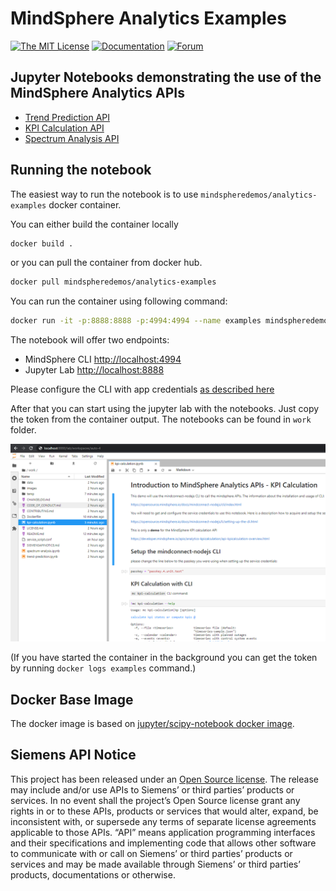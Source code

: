 <!-- @format -->

# MindSphere Analytics Examples

[![The MIT License](https://img.shields.io/badge/license-MIT-009999.svg?style=flat)](./LICENSE.md)
[![Documentation](https://img.shields.io/badge/mindsphere-documentation-%23009999.svg)](https://opensource.mindsphere.io/docs/mindconnect-nodejs/index.html)
[![Forum](https://img.shields.io/badge/mindsphere-community-%23009999.svg)](https://community.plm.automation.siemens.com/t5/Developer-Space/bd-p/MindSphere-platform-forum)

## Jupyter Notebooks demonstrating the use of the MindSphere Analytics APIs

-   [Trend Prediction API](trend-prediction.ipynb)
-   [KPI Calculation API](kpi-calculation.ipynb)
-   [Spectrum Analysis API](spectrum-analysis.ipynb)

## Running the notebook

The easiest way to run the notebook is to use `mindspheredemos/analytics-examples` docker container.

You can either build the container locally

```bash
docker build .
```

or you can pull the container from docker hub.

```bash
docker pull mindspheredemos/analytics-examples
```

You can run the container using following command:

```bash
docker run -it -p:8888:8888 -p:4994:4994 --name examples mindspheredemos/analytics-examples
```

The notebook will offer two endpoints:

-   MindSphere CLI [http://localhost:4994](http://localhost:4994)
-   Jupyter Lab [http://localhost:8888](http://localhost:8888)

Please configure the CLI with app credentials [as described here](https://opensource.mindsphere.io/docs/mindconnect-nodejs/cli/setting-up-the-cli.html)

After that you can start using the jupyter lab with the notebooks. Just copy the token from the container output. The notebooks can be found in `work` folder.

![jupyter lab](images/notebook.png)

(If you have started the container in the background you can get the token by running `docker logs examples` command.)

## Docker Base Image

The docker image is based on [jupyter/scipy-notebook docker image](https://hub.docker.com/r/jupyter/scipy-notebook/).

## Siemens API Notice

This project has been released under an [Open Source license](./LICENSE.md). The release may include and/or use APIs to Siemens’ or third parties’ products or services. In no event shall the project’s Open Source license grant any rights in or to these APIs, products or services that would alter, expand, be inconsistent with, or supersede any terms of separate license agreements applicable to those APIs. “API” means application programming interfaces and their specifications and implementing code that allows other software to communicate with or call on Siemens’ or third parties’ products or services and may be made available through Siemens’ or third parties’ products, documentations or otherwise.
